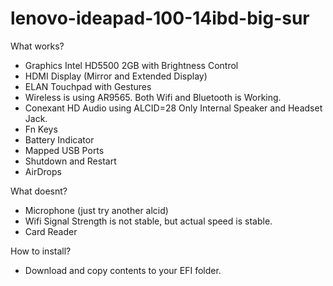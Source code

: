 # lenovo-ideapad-100-14ibd-big-sur

What works?
- Graphics Intel HD5500 2GB with Brightness Control
- HDMI Display (Mirror and Extended Display)
- ELAN Touchpad with Gestures
- Wireless is using AR9565. Both Wifi and Bluetooth is Working.
- Conexant HD Audio using ALCID=28 Only Internal Speaker and Headset Jack.
- Fn Keys
- Battery Indicator
- Mapped USB Ports
- Shutdown and Restart
- AirDrops

What doesnt?
- Microphone (just try another alcid)
- Wifi Signal Strength is not stable, but actual speed is stable.
- Card Reader

How to install?
- Download and copy contents to your EFI folder.
